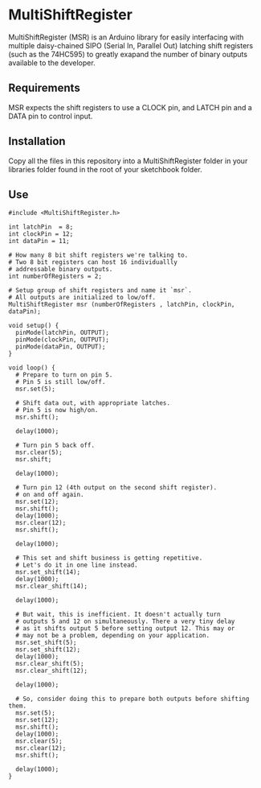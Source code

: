 # MultiShiftRegister

MultiShiftRegister (MSR) is an Arduino library for easily interfacing with multiple daisy-chained SIPO (Serial In, Parallel Out) latching shift registers (such as the 74HC595) to greatly exapand the number of binary outputs available to the developer.

## Requirements

MSR expects the shift registers to use a CLOCK pin, and LATCH pin and a DATA pin to control input.

## Installation

Copy all the files in this repository into a MultiShiftRegister folder in your libraries folder found in the root of your sketchbook folder.

## Use

```
#include <MultiShiftRegister.h>

int latchPin  = 8;
int clockPin = 12;
int dataPin = 11;

# How many 8 bit shift registers we're talking to.
# Two 8 bit registers can host 16 individuallly
# addressable binary outputs.
int numberOfRegisters = 2;

# Setup group of shift registers and name it `msr`.
# All outputs are initialized to low/off.
MultiShiftRegister msr (numberOfRegisters , latchPin, clockPin, dataPin); 

void setup() {
  pinMode(latchPin, OUTPUT);
  pinMode(clockPin, OUTPUT);
  pinMode(dataPin, OUTPUT);
}

void loop() {
  # Prepare to turn on pin 5.
  # Pin 5 is still low/off.
  msr.set(5);

  # Shift data out, with appropriate latches.
  # Pin 5 is now high/on.
  msr.shift();

  delay(1000);

  # Turn pin 5 back off.
  msr.clear(5);
  msr.shift;

  delay(1000);

  # Turn pin 12 (4th output on the second shift register).
  # on and off again.
  msr.set(12); 
  msr.shift(); 
  delay(1000);
  msr.clear(12); 
  msr.shift(); 

  delay(1000);

  # This set and shift business is getting repetitive.
  # Let's do it in one line instead.
  msr.set_shift(14);
  delay(1000);
  msr.clear_shift(14);

  delay(1000);

  # But wait, this is inefficient. It doesn't actually turn
  # outputs 5 and 12 on simultaneously. There a very tiny delay
  # as it shifts output 5 before setting output 12. This may or
  # may not be a problem, depending on your application.
  msr.set_shift(5);
  msr.set_shift(12);
  delay(1000);
  msr.clear_shift(5);
  msr.clear_shift(12);

  delay(1000);

  # So, consider doing this to prepare both outputs before shifting them.
  msr.set(5);
  msr.set(12);
  msr.shift();
  delay(1000);
  msr.clear(5);
  msr.clear(12);
  msr.shift();

  delay(1000);
}
```

